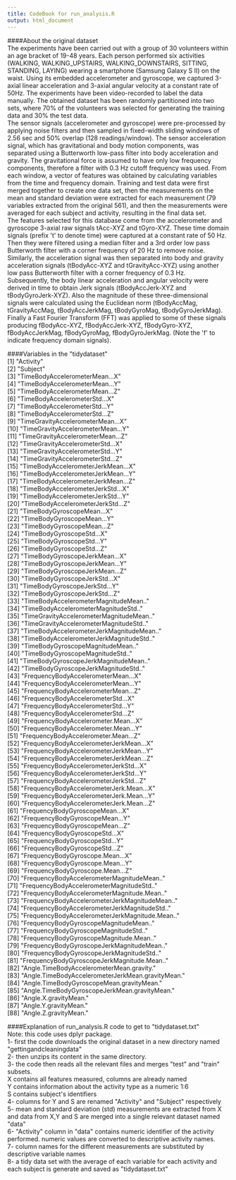 ```yaml
---
title: CodeBook for run_analysis.R 
output: html_document
---
```


####About the original dataset  
The experiments have been carried out with a group of 30 volunteers within an age bracket of 19-48 years. Each person performed six activities (WALKING, WALKING_UPSTAIRS, WALKING_DOWNSTAIRS, SITTING, STANDING, LAYING) wearing a smartphone (Samsung Galaxy S II) on the waist. Using its embedded accelerometer and gyroscope, we captured 3-axial linear acceleration and 3-axial angular velocity at a constant rate of 50Hz. The experiments have been video-recorded to label the data manually. The obtained dataset has been randomly partitioned into two sets, where 70% of the volunteers was selected for generating the training data and 30% the test data.  
The sensor signals (accelerometer and gyroscope) were pre-processed by applying noise filters and then sampled in fixed-width sliding windows of 2.56 sec and 50% overlap (128 readings/window). The sensor acceleration signal, which has gravitational and body motion components, was separated using a Butterworth low-pass filter into body acceleration and gravity. The gravitational force is assumed to have only low frequency components, therefore a filter with 0.3 Hz cutoff frequency was used. From each window, a vector of features was obtained by calculating variables from the time and frequency domain. Training and test data were first merged together to create one data set, then the measurements on the mean and standard deviation were extracted for each measurement (79 variables extracted from the original 561), and then the measurements were averaged for each subject and activity, resulting in the final data set.  
The features selected for this database come from the accelerometer and gyroscope 3-axial raw signals tAcc-XYZ and tGyro-XYZ. These time domain signals (prefix 't' to denote time) were captured at a constant rate of 50 Hz. Then they were filtered using a median filter and a 3rd order low pass Butterworth filter with a corner frequency of 20 Hz to remove noise. Similarly, the acceleration signal was then separated into body and gravity acceleration signals (tBodyAcc-XYZ and tGravityAcc-XYZ) using another low pass Butterworth filter with a corner frequency of 0.3 Hz.  
Subsequently, the body linear acceleration and angular velocity were derived in time to obtain Jerk signals (tBodyAccJerk-XYZ and tBodyGyroJerk-XYZ). Also the magnitude of these three-dimensional signals were calculated using the Euclidean norm (tBodyAccMag, tGravityAccMag, tBodyAccJerkMag, tBodyGyroMag, tBodyGyroJerkMag). Finally a Fast Fourier Transform (FFT) was applied to some of these signals producing fBodyAcc-XYZ, fBodyAccJerk-XYZ, fBodyGyro-XYZ, fBodyAccJerkMag, fBodyGyroMag, fBodyGyroJerkMag. (Note the 'f' to indicate frequency domain signals).  


####Variables in the "tidydataset"  
 [1] "Activity"                                         
 [2] "Subject"                                         
 [3] "TimeBodyAccelerometerMean...X"                   
 [4] "TimeBodyAccelerometerMean...Y"                   
 [5] "TimeBodyAccelerometerMean...Z"                   
 [6] "TimeBodyAccelerometerStd...X"                    
 [7] "TimeBodyAccelerometerStd...Y"                    
 [8] "TimeBodyAccelerometerStd...Z"                    
 [9] "TimeGravityAccelerometerMean...X"                
[10] "TimeGravityAccelerometerMean...Y"                
[11] "TimeGravityAccelerometerMean...Z"                
[12] "TimeGravityAccelerometerStd...X"                 
[13] "TimeGravityAccelerometerStd...Y"                 
[14] "TimeGravityAccelerometerStd...Z"                 
[15] "TimeBodyAccelerometerJerkMean...X"               
[16] "TimeBodyAccelerometerJerkMean...Y"               
[17] "TimeBodyAccelerometerJerkMean...Z"               
[18] "TimeBodyAccelerometerJerkStd...X"                
[19] "TimeBodyAccelerometerJerkStd...Y"                
[20] "TimeBodyAccelerometerJerkStd...Z"                
[21] "TimeBodyGyroscopeMean...X"                       
[22] "TimeBodyGyroscopeMean...Y"                       
[23] "TimeBodyGyroscopeMean...Z"                       
[24] "TimeBodyGyroscopeStd...X"                        
[25] "TimeBodyGyroscopeStd...Y"                        
[26] "TimeBodyGyroscopeStd...Z"                        
[27] "TimeBodyGyroscopeJerkMean...X"                   
[28] "TimeBodyGyroscopeJerkMean...Y"                   
[29] "TimeBodyGyroscopeJerkMean...Z"                   
[30] "TimeBodyGyroscopeJerkStd...X"                    
[31] "TimeBodyGyroscopeJerkStd...Y"                    
[32] "TimeBodyGyroscopeJerkStd...Z"                    
[33] "TimeBodyAccelerometerMagnitudeMean.."            
[34] "TimeBodyAccelerometerMagnitudeStd.."             
[35] "TimeGravityAccelerometerMagnitudeMean.."         
[36] "TimeGravityAccelerometerMagnitudeStd.."          
[37] "TimeBodyAccelerometerJerkMagnitudeMean.."        
[38] "TimeBodyAccelerometerJerkMagnitudeStd.."         
[39] "TimeBodyGyroscopeMagnitudeMean.."                
[40] "TimeBodyGyroscopeMagnitudeStd.."                 
[41] "TimeBodyGyroscopeJerkMagnitudeMean.."            
[42] "TimeBodyGyroscopeJerkMagnitudeStd.."             
[43] "FrequencyBodyAccelerometerMean...X"              
[44] "FrequencyBodyAccelerometerMean...Y"              
[45] "FrequencyBodyAccelerometerMean...Z"              
[46] "FrequencyBodyAccelerometerStd...X"               
[47] "FrequencyBodyAccelerometerStd...Y"               
[48] "FrequencyBodyAccelerometerStd...Z"               
[49] "FrequencyBodyAccelerometer.Mean...X"             
[50] "FrequencyBodyAccelerometer.Mean...Y"             
[51] "FrequencyBodyAccelerometer.Mean...Z"             
[52] "FrequencyBodyAccelerometerJerkMean...X"          
[53] "FrequencyBodyAccelerometerJerkMean...Y"          
[54] "FrequencyBodyAccelerometerJerkMean...Z"          
[55] "FrequencyBodyAccelerometerJerkStd...X"           
[56] "FrequencyBodyAccelerometerJerkStd...Y"           
[57] "FrequencyBodyAccelerometerJerkStd...Z"           
[58] "FrequencyBodyAccelerometerJerk.Mean...X"         
[59] "FrequencyBodyAccelerometerJerk.Mean...Y"         
[60] "FrequencyBodyAccelerometerJerk.Mean...Z"         
[61] "FrequencyBodyGyroscopeMean...X"                  
[62] "FrequencyBodyGyroscopeMean...Y"                  
[63] "FrequencyBodyGyroscopeMean...Z"                  
[64] "FrequencyBodyGyroscopeStd...X"                   
[65] "FrequencyBodyGyroscopeStd...Y"                   
[66] "FrequencyBodyGyroscopeStd...Z"                   
[67] "FrequencyBodyGyroscope.Mean...X"                 
[68] "FrequencyBodyGyroscope.Mean...Y"                 
[69] "FrequencyBodyGyroscope.Mean...Z"                 
[70] "FrequencyBodyAccelerometerMagnitudeMean.."       
[71] "FrequencyBodyAccelerometerMagnitudeStd.."        
[72] "FrequencyBodyAccelerometerMagnitude.Mean.."      
[73] "FrequencyBodyAccelerometerJerkMagnitudeMean.."   
[74] "FrequencyBodyAccelerometerJerkMagnitudeStd.."    
[75] "FrequencyBodyAccelerometerJerkMagnitude.Mean.."  
[76] "FrequencyBodyGyroscopeMagnitudeMean.."           
[77] "FrequencyBodyGyroscopeMagnitudeStd.."            
[78] "FrequencyBodyGyroscopeMagnitude.Mean.."          
[79] "FrequencyBodyGyroscopeJerkMagnitudeMean.."       
[80] "FrequencyBodyGyroscopeJerkMagnitudeStd.."        
[81] "FrequencyBodyGyroscopeJerkMagnitude.Mean.."      
[82] "Angle.TimeBodyAccelerometerMean.gravity."        
[83] "Angle.TimeBodyAccelerometerJerkMean.gravityMean."  
[84] "Angle.TimeBodyGyroscopeMean.gravityMean."        
[85] "Angle.TimeBodyGyroscopeJerkMean.gravityMean."    
[86] "Angle.X.gravityMean."                            
[87] "Angle.Y.gravityMean."                            
[88] "Angle.Z.gravityMean."   

####Explanation of run_analysis.R code to get to "tidydataset.txt"  
Note: this code uses dplyr package.  
1- first the code downloads the original dataset in a new directory named "gettingandcleaningdata"  
2- then unzips its content in the same directory.  
3- the code then reads all the relevant files and merges "test" and "train" subsets.  
    X contains all features measured, columns are already named  
    Y contains information about the activity type as a numeric 1:6  
    S contains subject's identifiers  
4- columns for Y and S are renamed "Activity" and "Subject" respectively  
5- mean and standard deviation (std) measurements are extracted from X and data from X,Y and S are merged into a single relevant dataset named "data"  
6- "Activity" column in "data" contains numeric identifier of the activity performed. numeric values are converted to descriptive activity names.  
7- column names for the different measurements are substituted by descriptive variable names  
8- a tidy data set with the average of each variable for each activity and each subject is generate and saved as "tidydataset.txt"  
              